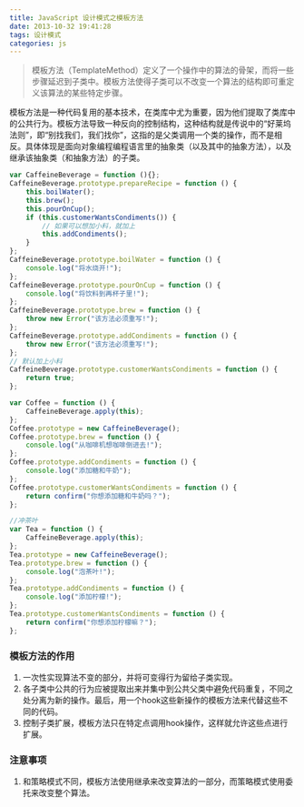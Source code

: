 ```yaml
---
title: JavaScript 设计模式之模板方法
date: 2013-10-32 19:41:28
tags: 设计模式
categories: js
---
```

> 模板方法（TemplateMethod）定义了一个操作中的算法的骨架，而将一些步骤延迟到子类中。模板方法使得子类可以不改变一个算法的结构即可重定义该算法的某些特定步骤。

<!-- more -->
模板方法是一种代码复用的基本技术，在类库中尤为重要，因为他们提取了类库中的公共行为。模板方法导致一种反向的控制结构，这种结构就是传说中的“好莱坞法则”，即“别找我们，我们找你”，这指的是父类调用一个类的操作，而不是相反。具体体现是面向对象编程编程语言里的抽象类（以及其中的抽象方法），以及继承该抽象类（和抽象方法）的子类。

```javascript
var CaffeineBeverage = function (){};
CaffeineBeverage.prototype.prepareRecipe = function () {
    this.boilWater();
    this.brew();
    this.pourOnCup();
    if (this.customerWantsCondiments()) {
        // 如果可以想加小料，就加上
        this.addCondiments();
    }
};
CaffeineBeverage.prototype.boilWater = function () {
    console.log("将水烧开!");
};
CaffeineBeverage.prototype.pourOnCup = function () {
    console.log("将饮料到再杯子里!");
};
CaffeineBeverage.prototype.brew = function () {
    throw new Error("该方法必须重写!");
};
CaffeineBeverage.prototype.addCondiments = function () {
    throw new Error("该方法必须重写!");
};
// 默认加上小料
CaffeineBeverage.prototype.customerWantsCondiments = function () {
    return true;
};

var Coffee = function () {
    CaffeineBeverage.apply(this);
};
Coffee.prototype = new CaffeineBeverage();
Coffee.prototype.brew = function () {
    console.log("从咖啡机想咖啡倒进去!");
};
Coffee.prototype.addCondiments = function () {
    console.log("添加糖和牛奶");
};
Coffee.prototype.customerWantsCondiments = function () {
    return confirm("你想添加糖和牛奶吗？");
};

//冲茶叶
var Tea = function () {
    CaffeineBeverage.apply(this);
};
Tea.prototype = new CaffeineBeverage();
Tea.prototype.brew = function () {
    console.log("泡茶叶!");
};
Tea.prototype.addCondiments = function () {
    console.log("添加柠檬!");
};
Tea.prototype.customerWantsCondiments = function () {
    return confirm("你想添加柠檬嘛？");
};
```
### 模板方法的作用
1. 一次性实现算法不变的部分，并将可变得行为留给子类实现。
2. 各子类中公共的行为应被提取出来并集中到公共父类中避免代码重复，不同之处分离为新的操作。最后，用一个hook这些新操作的模板方法来代替这些不同的代码。
3. 控制子类扩展，模板方法只在特定点调用hook操作，这样就允许这些点进行扩展。

### 注意事项
1. 和策略模式不同，模板方法使用继承来改变算法的一部分，而策略模式使用委托来改变整个算法。